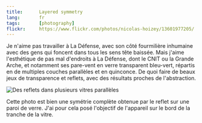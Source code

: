```yaml
---
title:      Layered symmetry
lang:       fr
tags:       [photography]
flickr:     https://www.flickr.com/photos/nicolas-hoizey/13601977205/
---
```


Je n'aime pas travailler à La Défense, avec son côté fourmilière inhumaine avec des gens qui foncent dans tous les sens tête baissée. Mais j'aime l'esthétique de pas mal d'endroits à La Défense, dont le CNIT ou la Grande Arche, et notamment ses pare-vent en verre transparent bleu-vert, répartis en de multiples couches parallèles et en quinconce. De quoi faire de beaux jeux de transparence et reflets, avec des résultats proches de l'abstraction.

![](Layered-symmetry.jpg "Des reflets dans plusieurs vitres parallèles")

Cette photo est bien une symétrie complète obtenue par le reflet sur une paroi de verre. J'ai pour cela posé l'objectif de l'appareil sur le bord de la tranche de la vitre.
